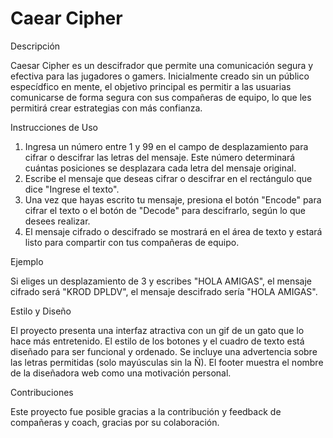 # Caear Cipher

Descripción

Caesar Cipher es un descifrador que permite una comunicación segura y efectiva para las jugadores o gamers. Inicialmente creado sin un público especídfico en mente, el objetivo principal es permitir a las usuarias comunicarse de forma segura con sus compañeras de equipo, lo que les permitirá crear estrategias con más confianza.

Instrucciones de Uso

1. Ingresa un número entre 1 y 99 en el campo de desplazamiento para cifrar o descifrar las letras del mensaje. Este número determinará cuántas posiciones se desplazara cada letra del mensaje original.
2. Escribe el mensaje que deseas cifrar o descifrar en el rectángulo que dice "Ingrese el texto".
3. Una vez que hayas escrito tu mensaje, presiona el botón "Encode" para cifrar el texto o el botón de "Decode" para descifrarlo, según lo que desees realizar.
4. El mensaje cifrado o descifrado se mostrará en el área de texto y estará listo para compartir con tus compañeras de equipo.

Ejemplo

Si eliges un desplazamiento de 3 y escribes "HOLA AMIGAS", el mensaje cifrado será "KROD DPLDV", el mensaje descifrado sería "HOLA AMIGAS".

Estilo y Diseño

El proyecto presenta una interfaz atractiva con un gif de un gato que lo hace más entretenido. El estilo de los botones y el cuadro de texto está diseñado para ser funcional y ordenado. Se incluye una advertencia sobre las letras permitidas (solo mayúsculas sin la Ñ). El footer muestra el nombre de la diseñadora web como una motivación personal.

Contribuciones

Este proyecto fue posible gracias a la contribución y feedback de compañeras y coach, gracias por su colaboración.